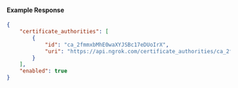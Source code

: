 <!-- Code generated for API Clients. DO NOT EDIT. -->

#### Example Response

```json
{
	"certificate_authorities": [
		{
			"id": "ca_2fmmxbMhE0waXYJSBc17eDUoIrX",
			"uri": "https://api.ngrok.com/certificate_authorities/ca_2fmmxbMhE0waXYJSBc17eDUoIrX"
		}
	],
	"enabled": true
}
```
